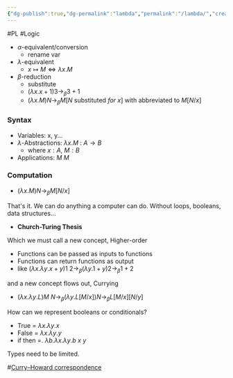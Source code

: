 ```yaml
---
{"dg-publish":true,"dg-permalink":"lambda","permalink":"/lambda/","created":"2024-06-16T02:13:47.870+08:00","updated":"2024-06-17T23:35:32.102+08:00"}
---
```



#PL #Logic
- $\alpha$-equivalent/conversion
	- rename var
- $\lambda$-equivalent
	- $x\mapsto M \Longleftrightarrow \lambda x.M$
- $\beta$-reduction
	- substitute
	- $(\lambda x.x + 1) 3 \rightarrow_{\beta} 3 + 1$
	- $(\lambda x.M)N\rightarrow_{\beta} M[N\ \text{substituted}\ for\ x]$ with abbreviated to $M[N/x]$

### Syntax
- Variables: x, y...
- $\lambda$-Abstractions: $\lambda x.M\ :\ A\rightarrow B$
	- where $x:A,\ M:B$
- Applications: $M\ M$
### Computation
- $(\lambda x.M)N\rightarrow_{\beta} M[N/x]$

That's it. We can do anything a computer can do. Without loops, booleans, data structures...
- **Church-Turing Thesis**

Which we must call a new concept, Higher-order
- Functions can be passed as inputs to functions
- Functions can return functions as output
- like $(\lambda x.\lambda y.x + y)1\ 2\rightarrow_{\beta} (\lambda y.1 + y)2\rightarrow_{\beta} 1 + 2$

and a new concept flows out, Currying
-  $(\lambda x.\lambda y.L)M\ N\rightarrow_{\beta} (\lambda y.L[M/x])N\rightarrow_{\beta} L[M/x][N/y]$

How can we represent booleans or conditionals?
- True =  $\lambda x.\lambda y.x$
- False =  $\lambda x.\lambda y.y$
- if then =.  $\lambda b.\lambda x.\lambda y.b\ x\ y$

Types need to be limited.

#[Curry–Howard correspondence](https://en.wikipedia.org/wiki/Curry%E2%80%93Howard_correspondence)
